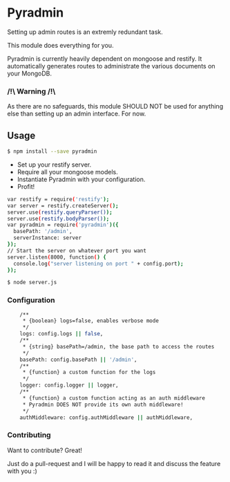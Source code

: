 # Pyradmin

Setting up admin routes is an extremly redundant task.

This module does everything for you.

Pyradmin is currently heavily dependent on mongoose and restify.
It automatically generates routes to administrate the various documents on your MongoDB.

### /!\ Warning /!\
As there are no safeguards, this module SHOULD NOT be used for anything else than setting up an admin interface. For now.

## Usage
```sh
$ npm install --save pyradmin
```
* Set up your restify server.
* Require all your mongoose models.
* Instantiate Pyradmin with your configuration.
* Profit!
```sh
var restify = require('restify');
var server = restify.createServer();
server.use(restify.queryParser());
server.use(restify.bodyParser());
var pyradmin = require('pyradmin')({
  basePath: '/admin',
  serverInstance: server
});
// Start the server on whatever port you want
server.listen(8000, function() {
  console.log("server listening on port " + config.port);
});
```

```sh
$ node server.js
```

### Configuration
```sh
    /**
     * {boolean} logs=false, enables verbose mode
     */
    logs: config.logs || false,
    /**
     * {string} basePath=/admin, the base path to access the routes
     */
    basePath: config.basePath || '/admin',
    /**
     * {function} a custom function for the logs
     */
    logger: config.logger || logger,
    /**
     * {function} a custom function acting as an auth middleware
     * Pyradmin DOES NOT provide its own auth middleware!
     */
    authMiddleware: config.authMiddleware || authMiddleware,
```
### Contributing

Want to contribute? Great!

Just do a pull-request and I will be happy to read it and discuss the feature with you :)
